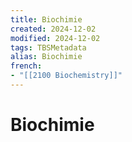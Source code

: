 ```yaml
---
title: Biochimie
created: 2024-12-02
modified: 2024-12-02
tags: TBSMetadata
alias: Biochimie
french:
- "[[2100 Biochemistry]]"
---
```

# Biochimie
